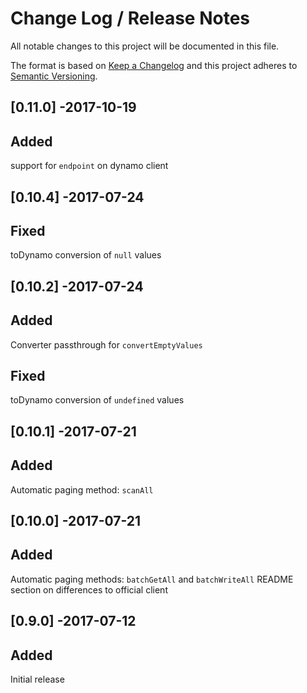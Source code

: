 # Change Log /  Release Notes
All notable changes to this project will be documented in this file.

The format is based on [Keep a Changelog](http://keepachangelog.com/)
and this project adheres to [Semantic Versioning](http://semver.org/).

## [0.11.0] -2017-10-19
## Added
support for `endpoint` on dynamo client

## [0.10.4] -2017-07-24
## Fixed
toDynamo conversion of `null` values

## [0.10.2] -2017-07-24
## Added
Converter passthrough for `convertEmptyValues`
## Fixed
toDynamo conversion of `undefined` values

## [0.10.1] -2017-07-21
## Added
Automatic paging method: `scanAll`

## [0.10.0] -2017-07-21
## Added
Automatic paging methods: `batchGetAll` and `batchWriteAll`
README section on differences to official client

## [0.9.0] -2017-07-12
## Added
Initial release
